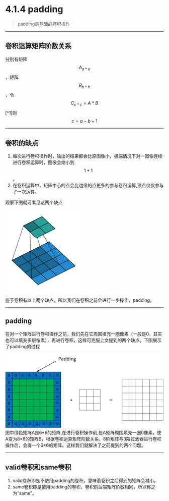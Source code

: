 # 4.1.4 padding

> padding是基础的卷积操作

---

## 卷积运算矩阵阶数关系

分别有矩阵$$A_{a*a}$$，矩阵$$B_{b*b}$$，令$$C_{c*c}=A*B$$[^1]则$$c=a-b+1$$

---

## 卷积的缺点

1. 每次进行卷积操作时，输出的结果都会比原图像小，极端情况下对一图像连续进行卷积运算时，图像会缩小到$$1*1$$。
2. 在卷积运算中，矩阵中心的点会比边缘的点更多的参与卷积运算,顶点仅仅参与了一次运算。

观察下图就可看见这两个缺点

![](/assets/414/convolve.gif)

鉴于卷积有以上两个缺点，所以我们在卷积之前会进行一步操作，padding。

---

## padding

在对一个矩阵进行卷积操作之前，我们先在它周围填充一圈像素（一般是0，其实也可以填充多层像素），再进行卷积，这样可克服上文提到的两个缺点。下图展示了padding的过程

![](/assets/414/padding.png)图中绿色矩阵A是6\*6的矩阵,在进行卷积操作前,在A矩阵周围填充一圈0像素，使A变为8\*8的矩阵B，根据卷积运算矩阵阶数关系，8阶矩阵与3阶过滤器进行卷积操作后，会得一个6\*6的矩阵。这样我们就解决了之前提到的两个问题。

---

## valid卷积和same卷积

1. valid卷积即是不使用padding的卷积，意味着卷积之后得到的矩阵会减小。
2. same卷积即是使用padding的卷积，卷积前后端矩阵阶数相同，所以称之为“same”。



